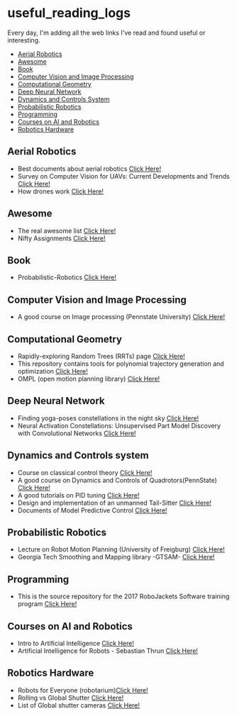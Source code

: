 # useful_reading_logs
Every day, I'm adding all the web links I've read and found useful or interesting. 

* [Aerial Robotics](https://github.com/gajena/useful_reading_logs#aerial-robotics)
* [Awesome](https://github.com/gajena/useful_reading_logs#awesome)
* [Book](https://github.com/gajena/useful_reading_logs#book)
* [Computer Vision and Image Processing](https://github.com/gajena/useful_reading_logs#computer-vision-and-image-processing)
* [Computational Geometry](https://github.com/gajena/useful_reading_logs#computational-geometry)
* [Deep Neural Network](https://github.com/gajena/useful_reading_logs#deep-neural-network)
* [Dynamics and Controls System](https://github.com/gajena/useful_reading_logs#dynamics-and-controls-system)
* [Probabilistic Robotics](https://github.com/gajena/useful_reading_logs#probabilistic-robotics)
* [Programming](https://github.com/gajena/useful_reading_logs#programming)
* [Courses on AI and Robotics](https://github.com/gajena/useful_reading_logs#courses-on-ai-and-robotics)
* [Robotics Hardware](https://github.com/gajena/useful_reading_logs#robotics-hardware)

## Aerial Robotics
* Best documents about aerial robotics [Click Here!](http://www.kostasalexis.com/literature-and-links1.html)
* Survey on Computer Vision for UAVs: Current Developments and Trends [Click Here!](https://link.springer.com/content/pdf/10.1007%2Fs10846-017-0483-z.pdf)
* How drones work [Click Here!](https://www.linkedin.com/pulse/how-do-drones-work-part-1-introduction-tiziano-fiorenzani/)

## Awesome
* The real awesome list [Click Here!](https://github.com/sindresorhus/awesome#gaming)
* Nifty Assignments [Click Here!](http://nifty.stanford.edu/)

## Book
*  Probabilistic-Robotics [Click Here!](http://www.probabilistic-robotics.org/)

## Computer Vision and Image Processing
* A good course on Image processing (Pennstate University) [Click Here!](http://www.cse.psu.edu/~rtc12/CSE486/)

## Computational Geometry
* Rapidly-exploring Random Trees (RRTs) page [Click Here!](http://msl.cs.uiuc.edu/rrt/)
* This repository contains tools for polynomial trajectory generation and optimization [Click Here!](https://github.com/gajena/mav_trajectory_generation)
* OMPL (open motion planning library) [Click Here!](http://ompl.kavrakilab.org/index.html)

## Deep Neural Network
* Finding yoga-poses constellations in the night sky [Click Here!](http://community.wolfram.com/groups/-/m/t/1207400)
* Neural Activation Constellations: Unsupervised Part Model Discovery with Convolutional Networks [Click Here!](https://www.cv-foundation.org/openaccess/content_iccv_2015/papers/Simon_Neural_Activation_Constellations_ICCV_2015_paper.pdf)

## Dynamics and Controls system
* Course on classical control theory [Click Here!](http://www.dis.uniroma1.it/~lanari/ControlSystems/CS_Lectures_en.html)
* A good course on Dynamics and Controls of Quadrotors(PennState) [Click Here!](https://www.coursera.org/learn/robotics-flight/home/welcome)
* A good tutorials on PID tuning [Click Here!](http://brettbeauregard.com/blog/2011/04/improving-the-beginners-pid-introduction/)
* Design and implementation of an unmanned Tail-Sitter [Click Here!](http://ieeexplore.ieee.org/document/7353624/)
* Documents of Model Predictive Control [Click Here!](https://github.com/AerialRobotics-IITK/Wiki/wiki/Model-Predictive-Control-(MPC))

## Probabilistic Robotics
* Lecture on Robot Motion Planning (University of Freigburg) [Click Here!](https://github.com/gajena/useful_reading_logs/blob/master/docs/27-03-2018.pdf)
* Georgia Tech Smoothing and Mapping library -GTSAM- [Click Here!](https://bitbucket.org/gtborg/gtsam/src/develop/)

## Programming
* This is the source repository for the 2017 RoboJackets Software training program [Click Here!](https://github.com/RoboJackets/software-training)

## Courses on AI and Robotics
* Intro to Artificial Intelligence [Click Here!](https://classroom.udacity.com/courses/cs271)
* Artificial Intelligence for Robots - Sebastian Thrun [Click Here!](https://classroom.udacity.com/courses/cs373)

## Robotics Hardware
* Robots for Everyone (robotarium)[Click Here!](https://www.news.gatech.edu/features/robotarium-robotics-lab-accessible-all)
* Rolling vs Global Shutter [Click Here!](http://www.arducam.com/camera-modules/camera-breakout-board/global-shutter-camera/)
* List of Global shutter cameras [Click Here!](https://github.com/gajena/roc_the_saviour/wiki/Global-Shutter-Cameras)
